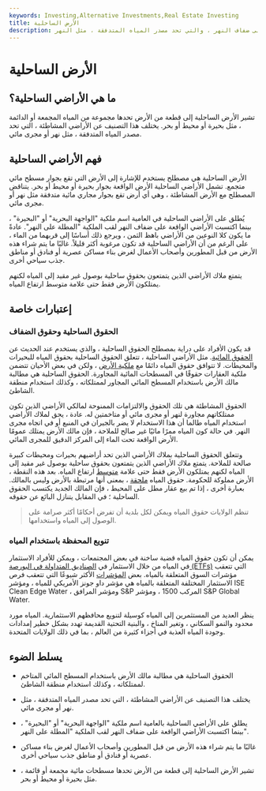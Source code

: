 ```yaml
---
keywords: Investing,Alternative Investments,Real Estate Investing
title: الأرض الساحلية
description: تشير الأرض الساحلية إلى الأرض التي تحد بحيرة أو محيطًا أو بحرًا ، وتختلف عن اليابسة الواقعة على ضفاف النهر ، والتي تحد مصدر المياه المتدفقة ، مثل النهر.
---
```


# الأرض الساحلية
## ما هي الأراضي الساحلية؟

تشير الأرض الساحلية إلى قطعة من الأرض تحدها مجموعة من المياه المجمعة أو الدائمة ، مثل بحيرة أو محيط أو بحر. يختلف هذا التصنيف عن الأراضي المشاطئة ، التي تحد مصدر المياه المتدفقة ، مثل نهر أو مجرى مائي.

## فهم الأراضي الساحلية

الأرض الساحلية هي مصطلح يستخدم للإشارة إلى الأرض التي تقع بجوار مسطح مائي متجمع. تشمل الأراضي الساحلية الأرض الواقعة بجوار بحيرة أو محيط أو بحر. يتناقض المصطلح مع الأرض المشاطئة ، وهي أي أرض تقع بجوار مجاري مائية متدفقة مثل نهر أو مجرى مائي.

يُطلق على الأراضي الساحلية في العامية اسم ملكية "الواجهة البحرية" أو "البحيرة" ، بينما اكتسبت الأراضي الواقعة على ضفاف النهر لقب الملكية "المطلة على النهر". عادةً ما يكون كلا النوعين من الأراضي باهظ الثمن ، ويرجع ذلك أساسًا إلى قربهما من الماء ، على الرغم من أن الأراضي الساحلية قد تكون مرغوبة أكثر قليلاً. غالبًا ما يتم شراء هذه الأرض من قبل المطورين وأصحاب الأعمال لغرض بناء مساكن عصرية أو فنادق أو مناطق جذب سياحي أخرى.

يتمتع ملاك الأراضي الذين يتمتعون بحقوق ساحلية بوصول غير مقيد إلى المياه لكنهم يمتلكون الأرض فقط حتى علامة متوسط ارتفاع المياه.

## إعتبارات خاصة

### الحقوق الساحلية وحقوق الضفاف

قد يكون الأفراد على دراية بمصطلح الحقوق الساحلية ، والذي يستخدم عند الحديث عن [الحقوق المائية](/water-rights). مثل الأراضي الساحلية ، تتعلق الحقوق الساحلية بحقوق المياه للبحيرات والمحيطات. لا تتوافق حقوق المياه دائمًا مع [ملكية الأرض](/real-property) ، ولكن في بعض الأحيان تتضمن ملكية العقارات حقوقًا في المسطحات المائية المجاورة. الحقوق الساحلية هي مطالبة مالك الأرض باستخدام المسطح المائي المجاور لممتلكاته ، وكذلك استخدام منطقة الشاطئ.

الحقوق المشاطئة هي تلك الحقوق والالتزامات الممنوحة لمالكي الأراضي الذين تكون ممتلكاتهم مجاورة لنهر أو مجرى مائي أو متاخمتين له. عادة ، يحق لملاك الأراضي استخدام المياه طالما أن هذا الاستخدام لا يضر بالجيران في المنبع أو في اتجاه مجرى النهر. في حالة كون المياه ممرًا مائيًا غير صالح للملاحة ، فإن مالك الأرض يمتلك عمومًا الأرض الواقعة تحت الماء إلى المركز الدقيق للمجرى المائي.

وتتعلق الحقوق الساحلية بملاك الأراضي الذين تحد أراضيهم بحيرات ومحيطات كبيرة صالحة للملاحة. يتمتع ملاك الأراضي الذين يتمتعون بحقوق ساحلية بوصول غير مقيد إلى المياه لكنهم يمتلكون الأرض فقط حتى علامة [متوسط](/median) ارتفاع المياه. بعد هذه النقطة ، الأرض مملوكة للحكومة. حقوق المياه [ملحقة](/appurtenance) ، بمعنى أنها مرتبطة بالأرض وليس بالمالك. بعبارة أخرى ، إذا تم بيع عقار مطل على المحيط ، فإن المالك الجديد يكتسب الحقوق الساحلية ؛ في المقابل يتنازل البائع عن حقوقه.

> تنظم الولايات حقوق المياه ويمكن لكل بلدية أن تفرض أحكامًا أكثر صرامة على الوصول إلى المياه واستخدامها.

>

### تنويع المحفظة باستخدام المياه

يمكن أن تكون حقوق المياه قضية ساخنة في بعض المجتمعات ، ويمكن للأفراد الاستثمار في المياه من خلال الاستثمار في [الصناديق المتداولة في البورصة (ETFs)](/etf) التي تتعقب مؤشرات السوق المتعلقة بالمياه. بعض [المؤشرات](/marketindex) الأكثر شيوعًا التي تتعقب فرص الاستثمار المختلفة المتعلقة بالمياه هي مؤشر داو جونز الأمريكي للمياه ، ومؤشر ISE Clean Edge Water ، ومؤشر المرافق S&P المركب 1500 ، ومؤشر S&P Global Water.

ينظر العديد من المستثمرين إلى المياه كوسيلة لتنويع محافظهم الاستثمارية. المياه مورد محدود والنمو السكاني ، وتغير المناخ ، والبنية التحتية القديمة تهدد بشكل خطير إمدادات وجودة المياه العذبة في أجزاء كثيرة من العالم ، بما في ذلك الولايات المتحدة.

## يسلط الضوء

- الحقوق الساحلية هي مطالبة مالك الأرض باستخدام المسطح المائي المتاخم لممتلكاته ، وكذلك استخدام منطقة الشاطئ.

- يختلف هذا التصنيف عن الأراضي المشاطئة ، التي تحد مصدر المياه المتدفقة ، مثل نهر أو مجرى مائي.

- يطلق على الأراضي الساحلية بالعامية اسم ملكية "الواجهة البحرية" أو "البحيرة" ، بينما اكتسبت الأراضي الواقعة على ضفاف النهر لقب الملكية "المطلة على النهر".

- غالبًا ما يتم شراء هذه الأرض من قبل المطورين وأصحاب الأعمال لغرض بناء مساكن عصرية أو فنادق أو مناطق جذب سياحي أخرى.

- تشير الأرض الساحلية إلى قطعة من الأرض تحدها مسطحات مائية مجمعة أو قائمة ، مثل بحيرة أو محيط أو بحر.

